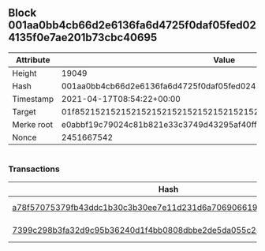 ## Block 001aa0bb4cb66d2e6136fa6d4725f0daf05fed024135f0e7ae201b73cbc40695

Attribute | Value
--- | ---
Height | 19049
Hash | 001aa0bb4cb66d2e6136fa6d4725f0daf05fed024135f0e7ae201b73cbc40695
Timestamp | 2021-04-17T08:54:22+00:00
Target | 01f8521521521521521521521521521521521521521521521521521521521521
Merke root | e0abbf19c79024c81b821e33c3749d43295af40ff82d5f19d03fdbbca52f10d3
Nonce | 2451667542

```

```

### Transactions

Hash | Amount
--- | ---
[a78f57075379fb43ddc1b30c3b30ee7e11d231d6a706906619d5631aae7f2c45](a78f57075379fb43ddc1b30c3b30ee7e11d231d6a706906619d5631aae7f2c45.md) | 10.00000000 SKEPTI 
[7399c298b3fa32d9c95b36240d1f4bb0808dbbe2de5da055c2e9c841e2e9cd31](7399c298b3fa32d9c95b36240d1f4bb0808dbbe2de5da055c2e9c841e2e9cd31.md) | 10.00000000 SKEPTI 
